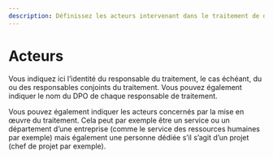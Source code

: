```yaml
---
description: Définissez les acteurs intervenant dans le traitement de données.
---
```


# Acteurs

Vous indiquez ici l’identité du responsable du traitement, le cas échéant, du ou des responsables conjoints du traitement. Vous pouvez également indiquer le nom du DPO de chaque responsable de traitement.

Vous pouvez également indiquer les acteurs concernés par la mise en œuvre du traitement. Cela peut par exemple être un service ou un département d’une entreprise \(comme le service des ressources humaines par exemple\) mais également une personne dédiée s’il s’agit d’un projet \(chef de projet par exemple\).   



